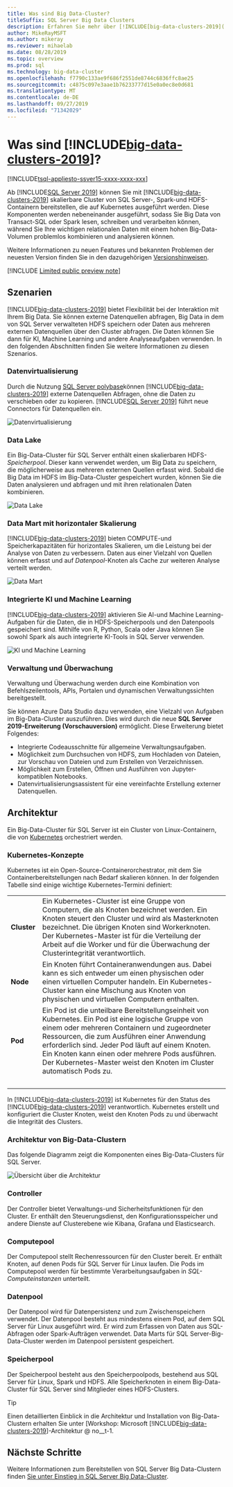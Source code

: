 ```yaml
---
title: Was sind Big Data-Cluster?
titleSuffix: SQL Server Big Data Clusters
description: Erfahren Sie mehr über [!INCLUDE[big-data-clusters-2019](../includes/ssbigdataclusters-ver15.md)] (Vorschau), die auf Kubernetes ausgeführt werden, und stellen Sie Optionen für horizontales Skalieren für relationale und HDFS-Daten bereit
author: MikeRayMSFT
ms.author: mikeray
ms.reviewer: mihaelab
ms.date: 08/28/2019
ms.topic: overview
ms.prod: sql
ms.technology: big-data-cluster
ms.openlocfilehash: f7790c133ae9f686f2551de8744c6836ffc8ae25
ms.sourcegitcommit: c4875c097e3aae1b76233777d15e0a0ec8e0d681
ms.translationtype: MT
ms.contentlocale: de-DE
ms.lasthandoff: 09/27/2019
ms.locfileid: "71342029"
---
```

# <a name="what-are-includebig-data-clusters-2019includesssbigdataclusters-ss-novermd"></a>Was sind [!INCLUDE[big-data-clusters-2019](../includes/ssbigdataclusters-ss-nover.md)]?

[!INCLUDE[tsql-appliesto-ssver15-xxxx-xxxx-xxx](../includes/tsql-appliesto-ssver15-xxxx-xxxx-xxx.md)]

Ab [!INCLUDE[SQL Server 2019](../includes/sssqlv15-md.md)] können Sie mit [!INCLUDE[big-data-clusters-2019](../includes/ssbigdataclusters-ss-nover.md)] skalierbare Cluster von SQL Server-, Spark-und HDFS-Containern bereitstellen, die auf Kubernetes ausgeführt werden. Diese Komponenten werden nebeneinander ausgeführt, sodass Sie Big Data von Transact-SQL oder Spark lesen, schreiben und verarbeiten können, während Sie Ihre wichtigen relationalen Daten mit einem hohen Big-Data-Volumen problemlos kombinieren und analysieren können.

Weitere Informationen zu neuen Features und bekannten Problemen der neuesten Version finden Sie in den dazugehörigen [Versionshinweisen](release-notes-big-data-cluster.md).

[!INCLUDE [Limited public preview note](../includes/big-data-cluster-preview-note.md)]

## <a name="scenarios"></a>Szenarien

[!INCLUDE[big-data-clusters-2019](../includes/ssbigdataclusters-ss-nover.md)] bietet Flexibilität bei der Interaktion mit Ihrem Big Data. Sie können externe Datenquellen abfragen, Big Data in dem von SQL Server verwalteten HDFS speichern oder Daten aus mehreren externen Datenquellen über den Cluster abfragen. Die Daten können Sie dann für KI, Machine Learning und andere Analyseaufgaben verwenden. In den folgenden Abschnitten finden Sie weitere Informationen zu diesen Szenarios.

### <a name="data-virtualization"></a>Datenvirtualisierung

Durch die Nutzung [SQL Server polybase](../relational-databases/polybase/polybase-guide.md)können [!INCLUDE[big-data-clusters-2019](../includes/ssbigdataclusters-ss-nover.md)] externe Datenquellen Abfragen, ohne die Daten zu verschieben oder zu kopieren. [!INCLUDE[SQL Server 2019](../includes/sssqlv15-md.md)] führt neue Connectors für Datenquellen ein.

![Datenvirtualisierung](media/big-data-cluster-overview/data-virtualization.png)

### <a name="data-lake"></a>Data Lake

Ein Big-Data-Cluster für SQL Server enthält einen skalierbaren HDFS-*Speicherpool*. Dieser kann verwendet werden, um Big Data zu speichern, die möglicherweise aus mehreren externen Quellen erfasst wird. Sobald die Big Data im HDFS im Big-Data-Cluster gespeichert wurden, können Sie die Daten analysieren und abfragen und mit ihren relationalen Daten kombinieren.

![Data Lake](media/big-data-cluster-overview/data-lake.png)

### <a name="scale-out-data-mart"></a>Data Mart mit horizontaler Skalierung

[!INCLUDE[big-data-clusters-2019](../includes/ssbigdataclusters-ss-nover.md)] bieten COMPUTE-und Speicherkapazitäten für horizontales Skalieren, um die Leistung bei der Analyse von Daten zu verbessern. Daten aus einer Vielzahl von Quellen können erfasst und auf *Datenpool*-Knoten als Cache zur weiteren Analyse verteilt werden.

![Data Mart](media/big-data-cluster-overview/data-mart.png)

### <a name="integrated-ai-and-machine-learning"></a>Integrierte KI und Machine Learning

[!INCLUDE[big-data-clusters-2019](../includes/ssbigdataclusters-ss-nover.md)] aktivieren Sie AI-und Machine Learning-Aufgaben für die Daten, die in HDFS-Speicherpools und den Datenpools gespeichert sind. Mithilfe von R, Python, Scala oder Java können Sie sowohl Spark als auch integrierte KI-Tools in SQL Server verwenden.

![KI und Machine Learning](media/big-data-cluster-overview/ai-ml-spark.png)

### <a name="management-and-monitoring"></a>Verwaltung und Überwachung

Verwaltung und Überwachung werden durch eine Kombination von Befehlszeilentools, APIs, Portalen und dynamischen Verwaltungssichten bereitgestellt.

Sie können Azure Data Studio dazu verwenden, eine Vielzahl von Aufgaben im Big-Data-Cluster auszuführen. Dies wird durch die neue **SQL Server 2019-Erweiterung (Vorschauversion)** ermöglicht. Diese Erweiterung bietet Folgendes:

- Integrierte Codeausschnitte für allgemeine Verwaltungsaufgaben.
- Möglichkeit zum Durchsuchen von HDFS, zum Hochladen von Dateien, zur Vorschau von Dateien und zum Erstellen von Verzeichnissen.
- Möglichkeit zum Erstellen, Öffnen und Ausführen von Jupyter-kompatiblen Notebooks.
- Datenvirtualisierungsassistent für eine vereinfachte Erstellung externer Datenquellen.

## <a id="architecture"></a> Architektur

Ein Big-Data-Cluster für SQL Server ist ein Cluster von Linux-Containern, die von [Kubernetes](https://kubernetes.io/docs/concepts/) orchestriert werden.

### <a name="kubernetes-concepts"></a>Kubernetes-Konzepte

Kubernetes ist ein Open-Source-Containerorchestrator, mit dem Sie Containerbereitstellungen nach Bedarf skalieren können. In der folgenden Tabelle sind einige wichtige Kubernetes-Termini definiert:

|||
|:--|:--|
| **Cluster** | Ein Kubernetes-Cluster ist eine Gruppe von Computern, die als Knoten bezeichnet werden. Ein Knoten steuert den Cluster und wird als Masterknoten bezeichnet. Die übrigen Knoten sind Workerknoten. Der Kubernetes-Master ist für die Verteilung der Arbeit auf die Worker und für die Überwachung der Clusterintegrität verantwortlich. |
| **Node** | Ein Knoten führt Containeranwendungen aus. Dabei kann es sich entweder um einen physischen oder einen virtuellen Computer handeln. Ein Kubernetes-Cluster kann eine Mischung aus Knoten von physischen und virtuellen Computern enthalten. |
| **Pod** | Ein Pod ist die unteilbare Bereitstellungseinheit von Kubernetes. Ein Pod ist eine logische Gruppe von einem oder mehreren Containern und zugeordneter Ressourcen, die zum Ausführen einer Anwendung erforderlich sind. Jeder Pod läuft auf einem Knoten. Ein Knoten kann einen oder mehrere Pods ausführen. Der Kubernetes-Master weist den Knoten im Cluster automatisch Pods zu. |
| &nbsp; ||

In [!INCLUDE[big-data-clusters-2019](../includes/ssbigdataclusters-ss-nover.md)] ist Kubernetes für den Status des [!INCLUDE[big-data-clusters-2019](../includes/ssbigdataclusters-ss-nover.md)] verantwortlich. Kubernetes erstellt und konfiguriert die Cluster Knoten, weist den Knoten Pods zu und überwacht die Integrität des Clusters.

### <a name="big-data-clusters-architecture"></a>Architektur von Big-Data-Clustern

Das folgende Diagramm zeigt die Komponenten eines Big-Data-Clusters für SQL Server.

![Übersicht über die Architektur](media/big-data-cluster-overview/architecture-diagram-overview.png)

### <a id="controlplane"></a> Controller

Der Controller bietet Verwaltungs-und Sicherheitsfunktionen für den Cluster. Er enthält den Steuerungsdienst, den Konfigurationsspeicher und andere Dienste auf Clusterebene wie Kibana, Grafana und Elasticsearch.

### <a id="computeplane"></a> Computepool

Der Computepool stellt Rechenressourcen für den Cluster bereit. Er enthält Knoten, auf denen Pods für SQL Server für Linux laufen. Die Pods im Computepool werden für bestimmte Verarbeitungsaufgaben in *SQL-Computeinstanzen* unterteilt. 

### <a id="dataplane"></a> Datenpool

Der Datenpool wird für Datenpersistenz und zum Zwischenspeichern verwendet. Der Datenpool besteht aus mindestens einem Pod, auf dem SQL Server für Linux ausgeführt wird. Er wird zum Erfassen von Daten aus SQL-Abfragen oder Spark-Aufträgen verwendet. Data Marts für SQL Server-Big-Data-Cluster werden im Datenpool persistent gespeichert. 

### <a name="storage-pool"></a>Speicherpool

Der Speicherpool besteht aus den Speicherpoolpods, bestehend aus SQL Server für Linux, Spark und HDFS. Alle Speicherknoten in einem Big-Data-Cluster für SQL Server sind Mitglieder eines HDFS-Clusters.

> [!TIP]
> Einen detaillierten Einblick in die Architektur und Installation von Big-Data-Clustern erhalten Sie unter [Workshop: Microsoft [!INCLUDE[big-data-clusters-2019](../includes/ssbigdataclusters-ss-nover.md)]-Architektur @ no__t-1.

## <a name="next-steps"></a>Nächste Schritte

Weitere Informationen zum Bereitstellen von SQL Server Big Data-Clustern finden [Sie unter Einstieg in SQL Server Big Data-Cluster](deploy-get-started.md).
